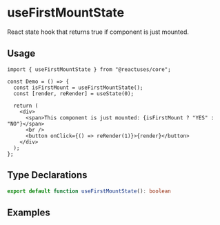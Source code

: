 # useFirstMountState

React state hook that returns true if component is just mounted.

## Usage

```tsx
import { useFirstMountState } from "@reactuses/core";

const Demo = () => {
  const isFirstMount = useFirstMountState();
  const [render, reRender] = useState(0);

  return (
    <div>
      <span>This component is just mounted: {isFirstMount ? "YES" : "NO"}</span>
      <br />
      <button onClick={() => reRender(1)}>{render}</button>
    </div>
  );
};
```

## Type Declarations

```ts
export default function useFirstMountState(): boolean
```

## Examples
